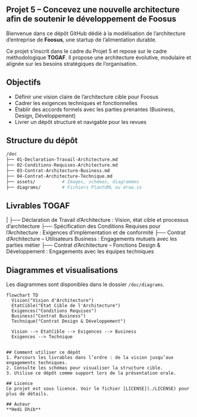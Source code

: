 
## Projet 5 – Concevez une nouvelle architecture afin de soutenir le développement de **Foosus**
Bienvenue dans ce dépôt GitHub dédié à la modélisation de l’architecture d’entreprise de **Foosus**, une startup de l’alimentation durable.

Ce projet s’inscrit dans le cadre du Projet 5 et repose sur le cadre méthodologique **TOGAF**. Il propose une architecture évolutive, modulaire et alignée sur les besoins stratégiques de l’organisation.

## Objectifs
- Définir une vision claire de l’architecture cible pour Foosus
- Cadrer les exigences techniques et fonctionnelles
- Établir des accords formels avec les parties prenantes (Business, Design, Développement)
- Livrer un dépôt structuré et navigable pour les revues

## Structure du dépôt
```bash
/doc
├── 01-Declaration-Travail-Architecture.md
├── 02-Conditions-Requises-Architecture.md
├── 03-Contrat-Architecture-Business.md
├── 04-Contrat-Architecture-Technique.md
├── assets/          # Images, schémas, diagrammes
├── diagrams/        # Fichiers PlantUML ou draw.io
```

## Livrables TOGAF
|
├── Déclaration de Travail d’Architecture : Vision, état cible et processus d’architecture 
├── Spécification des Conditions Requises pour l’Architecture : Exigences d’implémentation et de conformité 
├── Contrat d’Architecture – Utilisateurs Business : Engagements mutuels avec les parties métier 
├── Contrat d’Architecture – Fonctions Design & Développement : Engagements avec les équipes techniques

## Diagrammes et visualisations
Les diagrammes sont disponibles dans le dossier `/doc/diagrams`.
```mermaid
flowchart TD
  Vision("Vision d'Architecture")
  EtatCible("État Cible de l'Architecture")
  Exigences("Conditions Requises")
  Business("Contrat Business")
  Technique("Contrat Design & Développement")

  Vision --> EtatCible --> Exigences --> Business
  Exigences --> Technique


## Comment utiliser ce dépôt
1. Parcours les livrables dans l’ordre : de la vision jusqu’aux engagements techniques.
2. Consulte les schémas pour visualiser la structure cible.
3. Utilise ce dépôt comme support lors de la présentation orale.

## Licence
Ce projet est sous licence. Voir le fichier [LICENSE](./LICENSE) pour plus de détails.

## Auteur
**Hedi Dhib**  

